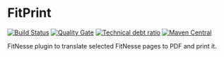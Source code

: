 # FitPrint
[![Build Status](https://travis-ci.org/ZsZs/FitPrint.svg?branch=master)](https://travis-ci.org/ZsZs/FitPrint)
[![Quality Gate](https://sonarqube.com/api/badges/gate?key=com.processpuzzle.fitnesse:fit-print)](https://sonarqube.com/dashboard/index/com.processpuzzle.fitnesse:fit-print) 
[![Technical debt ratio](https://sonarqube.com/api/badges/measure?com.processpuzzle.fitnesse:fit-print&metric=sqale_debt_ratio)](https://sonarqube.com/dashboard/index/com.processpuzzle.fitnesse:fit-print) 
[![Maven Central](https://maven-badges.herokuapp.com/maven-central/com.processpuzzle.fitnesse/fit-print/badge.svg?style=flat-square)](https://maven-badges.herokuapp.com/maven-central/com.processpuzzle.fitnesse/fit-print/)


FitNesse plugin to translate selected FitNesse pages to PDF and print it.


